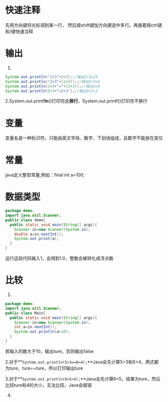 # 快速注释

先用方向键将光标调到某一行， 然后按shift键加方向键选中多行。再接着按ctrl键和/键快速注释

# 输出

1.

```Java
System.out.println("2+3"+2+3);//输出2+3=23
System.out.println("2+3"+(2+3));//输出2+3=5
System.out.println(2+3+"="+(2+3));//输出5=5
System.out.println(2+3+"=2+3");//输出5=2+3
```

2.System.out.printf**ln**()打印完会**换行**，System.out.printf()打印完不换行

# 变量

变量名是一种标识符，只能由英文字母、数字、下划线组成，且数字不能放在首位

# 常量

java定义整型常量,例如：final int a=100;

# 数据类型

```Java
package demo;
import java.util.Scanner;
public class demo{
  public static void main(String[] args){
    Scanner in=new Scanner(System.in);
    double a=in.nextInt();
    System.out.print(a);
  }
}
```

运行这段代码输入1，会得到1.0，整数会被转化成浮点数

# 比较

1.

```Java
package demo;
import java.util.Scanner;
public class Main{
  public static void main(String[] args){
    Scanner in=new Scanner(System.in);
    int a=in.nextInt();
    System.out.println(a>10);
  }
}
```

若输入的数大于10，输出ture，否则输出false

2.对于**`System.out.println(5>3==6>4);`**Java会先计算5>3和6>4，两式都为ture，ture==ture，所以打印输出ture

3.对于**`System.out.println(6>5>4);`**Java会先计算6>5，结果为ture，然后比较ture和4的大小，无法比较，Java会报错

4.



